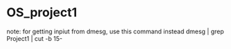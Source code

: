 # OS_project1
    
note: 
for getting inpiut from dmesg, use this command instead
dmesg | grep Project1 | cut -b 15-
